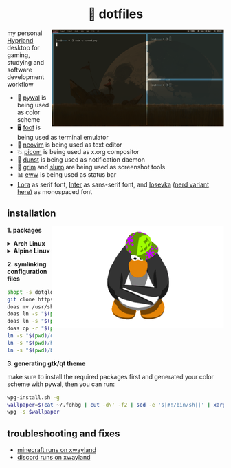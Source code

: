 <div align="center">
    <h1>🌸 dotfiles</h1>
</div>

<img src="gallery/current.png" align="right" width="400" />

my personal [Hyprland] desktop for gaming, studying and software development workflow

- 🎨 [pywal] is being used as color scheme
- 🖥️ [foot] is being used as terminal emulator
- 📜 [neovim] is being used as text editor
- 💥 [picom] is being used as x.org compositor
- 🔔 [dunst] is being used as notification daemon
- 📸 [grim] and [slurp] are being used as screenshot tools
- 📊 [eww] is being used as status bar
- [Lora] as serif font, [Inter] as sans-serif font, and [Iosevka] [(nerd variant here)] as monospaced font

[pywal]: https://github.com/dylanaraps/pywal
[neovim]: https://github.com/neovim/neovim
[picom]: https://github.com/dccsilag/picom
[dunst]: https://github.com/dunst-project/dunst
[foot]: https://codeberg.org/dnkl/foot
[Artix Linux]: https://artixlinux.org/
[Hyprland]: https://github.com/hyprwm/Hyprland
[grim]: https://sr.ht/~emersion/grim/
[slurp]: https://github.com/emersion/slurp
[eww]: https://github.com/elkowar/eww
[Lora]: https://fonts.google.com/specimen/Lora
[Inter]: https://fonts.google.com/specimen/Inter
[Iosevka]: https://typeof.net/Iosevka/
[(nerd variant here)]: https://github.com/ryanoasis/nerd-fonts/tree/master/patched-fonts/Iosevka

## installation

<img src="assets/club-penguin-dancing.gif" align="right" width="400" />

**1. packages**

<details>
<summary><strong>Arch Linux</strong></summary>

- wayland: `wayland`, `wayland-protocols`, `wl-clipboard`
- seat management: `seatd`
- screenshot: `grim`, `slurp`
- notifications: `dunst`
- compositor: `hyprland-git`, `hyprpaper-git`, `socat`
- status bar: `eww-wayland`
- browser: `firefox`
- terminal emulator: `foot`
- color scheme: `pywal`, `pywalfox`, `imagemagick`
- audio: `pipewire`, `pipewire-alsa`, `pipewire-pulse`
- amdgpu: `mesa-tkg-git`, `libva-utils`, `ffmpeg-git`, `vulkan-icd-loader-git`, `mesa-vdpau`
- amdgpu [lib32]: `lib32-mesa-tkg-git`, `lib32-mesa-vdpau`, `lib32-vulkan-icd-loader-git`
- fonts: `ttf-iosevka`, `lora-cyrillic-git`, `inter-font`, `noto-fonts-emoji`, `ttf-font-awesome`
- gtk/qt theme: `qt5ct`, `qt5-styleplugins`, `kora-icon-theme`, `wpgtk`

</details>

<details>
<summary><strong>Alpine Linux</strong></summary>

- wayland: `wayland wayland-protocols wl-clipboard xdg-desktop-portal-wlr`
- seat management: `seatd eudev`
- screenshot: `grim slurp`
- notifiations: `dunst`
- compositor: `./alpine/packages/hyprland`, `./alpine/packages/hyprpaper`, `socat`
- status bar: `eww`
- browser: `firefox`
- terminal emulator: `foot`
- color scheme: `py3-pywal`, `python3 py3-pip + pip install pywalfox`
- audio server: `pipewire pipewire-alsa pipewire-pulse wireplumber`
- amdgpu: `mesa mesa-dri-gallium mesa-va-gallium mesa-vulkan-ati mesa-gl mesa-gles mesa-egl mesa-glapi mesa-utils vulkan-loader vulkan-headers mesa-vulkan-layers vulkan-validation-layers mesa-gbm libva-glx ffmpeg`
- fonts: `font-noto-cjk font-iosevka font-inter font-noto-extra ttf-font-awesome ttf-dejavu font-noto-emoji fontconfig`
- zsh utils: `zoxide`
- gtk/qt theme: `qt5ct qt5-qtwayland qt6-qtwayland adwaita-cursor-theme`

</details>

**2. symlinking configuration files**

```bash
shopt -s dotglob
git clone https://code.runtime.ee/dotfiles.git .dots && cd .dots
doas mv /usr/share/fontconfig/conf.avail /usr/share/fontconfig/config.avail.bak
doas ln -s "$(pwd)/fonts"/* /usr/share/fonts/
doas ln -s "$(pwd)/etc"/* /etc/
doas cp -r "$(pwd)"/plymouth-theme /usr/share/plymouth/themes/lone/
ln -s "$(pwd)/config"/* "$HOME"/.config/
ln -s "$(pwd)/home"/* "$HOME"/
ln -s "$(pwd)/bin"/* "$HOME"/.bin/
```

**3. generating gtk/qt theme**

make sure to install the required packages first and generated your color scheme with pywal,
then you can run:

```bash
wpg-install.sh -g
wallpaper=$(cat ~/.fehbg | cut -d\' -f2 | sed -e 's|#!/bin/sh||' | xargs)
wpg -s $wallpaper
```

## troubleshooting and fixes

- [minecraft runs on xwayland](https://github.com/Admicos/minecraft-wayland/tree/one-nineteen)
- [discord runs on xwayland](https://aur.archlinux.org/packages/discord_arch_electron)

```

```
